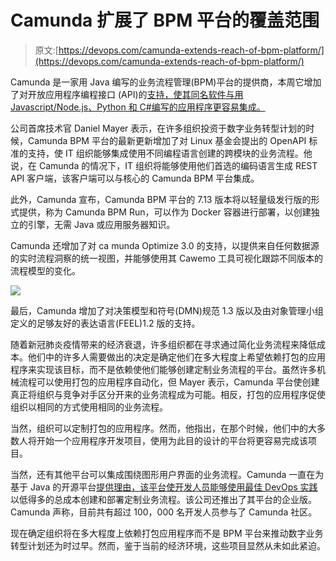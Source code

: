 # Camunda 扩展了 BPM 平台的覆盖范围

> 原文:[https://devops.com/camunda-extends-reach-of-bpm-platform/](https://devops.com/camunda-extends-reach-of-bpm-platform/)

Camunda 是一家用 Java 编写的业务流程管理(BPM)平台的提供商，本周它增加了对开放应用程序编程接口 (API)的[支持，使其同名软件与用 Javascript/Node.js、Python 和 C#编写的应用程序更容易集成。](https://www.businesswire.com/news/home/20200602005544/en/Camunda-Opens-Process-Automation-Platform-New-Developer)

公司首席技术官 Daniel Mayer 表示，在许多组织投资于数字业务转型计划的时候，Camunda BPM 平台的最新更新增加了对 Linux 基金会提出的 OpenAPI 标准的支持，使 IT 组织能够集成使用不同编程语言创建的跨模块的业务流程。他说，在 Camunda 的情况下，IT 组织将能够使用他们首选的编码语言生成 REST API 客户端，该客户端可以与核心的 Camunda BPM 平台集成。

此外，Camunda 宣布，Camunda BPM 平台的 7.13 版本将以轻量级发行版的形式提供，称为 Camunda BPM Run，可以作为 Docker 容器进行部署，以创建独立的引擎，无需 Java 或应用服务器知识。

Camunda 还增加了对 ca munda Optimize 3.0 的支持，以提供来自任何数据源的实时流程洞察的统一视图，并能够使用其 Cawemo 工具可视化跟踪不同版本的流程模型的变化。

![](../Images/e2a18daf911a8f6294425c3649023171.png)

最后，Camunda 增加了对决策模型和符号(DMN)规范 1.3 版以及由对象管理小组定义的足够友好的表达语言(FEEL)1.2 版的支持。

随着新冠肺炎疫情带来的经济衰退，许多组织都在寻求通过简化业务流程来降低成本。他们中的许多人需要做出的决定是确定他们在多大程度上希望依赖打包的应用程序来实现该目标，而不是依赖使他们能够创建定制业务流程的平台。虽然许多机械流程可以使用打包的应用程序自动化，但 Mayer 表示，Camunda 平台使创建真正将组织与竞争对手区分开来的业务流程成为可能。相反，打包的应用程序促使组织以相同的方式使用相同的业务流程。

当然，组织可以定制打包的应用程序。然而，他指出，在那个时候，他们中的大多数人将开始一个应用程序开发项目，使用为此目的设计的平台将更容易完成该项目。

当然，还有其他平台可以集成围绕图形用户界面的业务流程。Camunda 一直在为基于 Java 的开源平台[提供理由，该平台使开发人员能够使用最佳 DevOps 实践](https://containerjournal.com/topics/container-ecosystems/camunda-leverages-kubernetes-to-push-bpm-to-the-cloud/)以低得多的总成本创建和部署定制业务流程。该公司还推出了其平台的企业版。Camunda 声称，目前共有超过 100，000 名开发人员参与了 Camunda 社区。

现在确定组织将在多大程度上依赖打包应用程序而不是 BPM 平台来推动数字业务转型计划还为时过早。然而，鉴于当前的经济环境，这些项目显然从未如此紧迫。